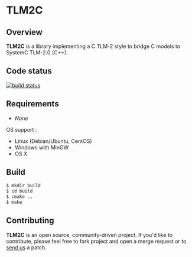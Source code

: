 # TLM2C
## Overview

**TLM2C** is a library implementing a C TLM-2 style to bridge C models to SystemC TLM-2.0 (C++).

## Code status

[![build status](https://git.greensocs.com/tlm/tlm2c/badges/master/build.svg)](https://git.greensocs.com/tlm/tlm2c/commits/master)

## Requirements

* *None*

OS support :

* Linux (Debian/Ubuntu, CentOS)
* Windows with MinGW
* OS X

## Build

```bash
$ mkdir build
$ cd build
$ cmake ..
$ make
```

## Contributing

**TLM2C** is an open source, community-driven project. If you'd like to contribute, please feel free to fork project and open a merge request or to [send us] a patch. 

[send us]:https://www.greensocs.com/contact
